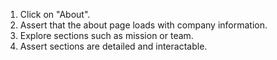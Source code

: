 1. Click on "About".
2. Assert that the about page loads with company information.
3. Explore sections such as mission or team.
4. Assert sections are detailed and interactable.